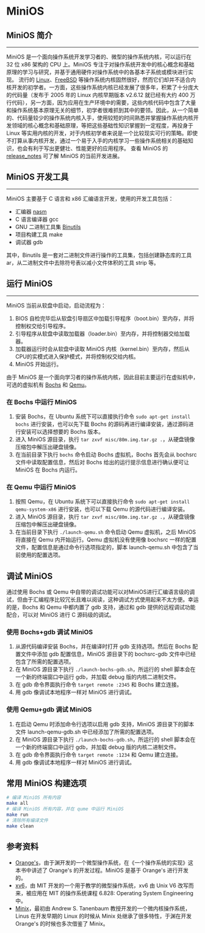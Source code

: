 # MiniOS

## MiniOS 简介

---

MiniOS 是一个面向操作系统开发学习者的、微型的操作系统内核，可以运行在 32 位 x86 架构的 CPU 上。MiniOS 专注于对操作系统开发中的核心概念和基础原理的学习与研究，并基于通用硬件对操作系统中的各基本子系统或模块进行实现。
流行的 [Linux](https://github.com/torvalds/linux)、[FreeBSD](https://github.com/freebsd/freebsd) 等操作系统内核固然很好，然而它们却并不适合内核开发的初学者。一方面，这些操作系统内核已经发展了很多年，积累了十分庞大的代码量（发布于 2005 年的 Linux 内核早期版本 v2.6.12 就已经有大约 400 万行代码），另一方面，因为应用在生产环境中的需要，这些内核代码中包含了大量和操作系统基本原理无关的细节，初学者很难抓到其中的要领。因此，从一个简单的、代码量较少的操作系统内核入手，使用较短的时间熟悉并掌握操作系统内核开发领域的核心概念和基础原理，等把这些基础性知识掌握到一定程度，再投身于 Linux 等实用内核的开发，对于内核初学者来说是一个比较现实可行的策略。即使不打算从事内核开发，通过一个易于入手的内核学习一些操作系统相关的基础知识，也会有利于写出更健壮、性能更好的应用程序。
查看 MiniOS 的 [release_notes](https://github.com/doubleXnine/MiniOS/blob/master/release_notes.txt) 可了解 MiniOS 的当前开发进展。

## MiniOS 开发工具

---

MiniOS 主要基于 C 语言和 x86 汇编语言开发，使用的开发工具包括：

* 汇编器 [nasm](https://www.nasm.us/)
* C 语言编译器 gcc
* GNU 二进制工具集 [Binutils](http://www.gnu.org/software/binutils/)
* 项目构建工具 make
* 调试器 gdb

其中，Binutils 是一套对二进制文件进行操作的工具集，包括创建静态库的工具 ar，从二进制文件中去除符号表以减小文件体积的工具 strip 等。

## 运行 MiniOS

---

MiniOS 当前从软盘中启动，启动流程为：

1. BIOS 自检完毕后从软盘引导扇区中加载引导程序（boot.bin）至内存，并将控制权交给引导程序。
2. 引导程序从软盘中读取加载器（loader.bin）至内存，并将控制器交给加载器。
3. 加载器运行时会从软盘中读取 MiniOS 内核（kernel.bin）至内存，然后从CPU的实模式进入保护模式，并将控制权交给内核。
4. MiniOS 开始运行。

由于 MiniOS 是一个面向学习者的操作系统内核，因此目前主要运行在虚拟机中，可选的虚拟机有 [Bochs](http://bochs.sourceforge.net/) 和 [Qemu](https://www.qemu.org/)。

### 在 Bochs 中运行 MiniOS

1. 安装 Bochs，在 Ubuntu 系统下可以直接执行命令 `sudo apt-get install bochs` 进行安装，也可以先下载 Bochs 的源码再进行编译安装，通过源码进行安装可以选择想要的 Bochs 版本。
2. 进入 MiniOS 源目录，执行 `tar zxvf misc/80m.img.tar.gz .`，从硬盘镜像压缩包中解压出硬盘镜像。
3. 在当前目录下执行 `bochs` 命令启动 Bochs 虚拟机，Bochs 首先会从 bochsrc 文件中读取配置信息，然后对 Bochs 给出的运行提示信息进行确认便可让 MiniOS 在 Bochs 内运行。

### 在 Qemu 中运行 MiniOS

1. 按照 Qemu，在 Ubuntu 系统下可以直接执行命令 `sudo apt-get install qemu-system-x86` 进行安装，也可以下载 Qemu 的源代码进行编译安装。
2. 进入 MiniOS 源目录，执行 `tar zxvf misc/80m.img.tar.gz .`，从硬盘镜像压缩包中解压出硬盘镜像。
3. 在当前目录下执行 `./launch-qemu.sh` 命令启动 Qemu 虚拟机，之后 MiniOS 将直接在 Qemu 内开始运行。Qemu 虚拟机没有使用像 bochsrc 一样的配置文件，配置信息是通过命令行选项指定的，脚本 launch-qemu.sh 中包含了当前使用的配置选项。

## 调试 MiniOS

通过使用 Bochs 或 Qemu 中自带的调试功能可以对MiniOS进行汇编语言级的调试，但由于汇编程序比较冗长且难以阅读，这种调试方式使用起来不太方便。幸运的是，Bochs 和 Qemu 中都内置了 gdb 支持，通过和 gdb 提供的远程调试功能配合，可以对 MiniOS 进行 C 源码级的调试。

### 使用 Bochs+gdb 调试 MiniOS

1. 从源代码编译安装 Bochs，并在编译时打开 gdb 支持选项。然后在 Bochs 配置文件中添加 gdb 配置信息，MiniOS 源目录下的 bochsrc-gdb 文件中已经包含了所需的配置选项。
2. 在 MiniOS 源目录下执行 `./launch-bochs-gdb.sh`，所运行的 shell 脚本会在一个新的终端窗口中运行 gdb，并加载 debug 版的内核二进制文件。
3. 在 gdb 命令界面执行命令 `target remote :2345` 和 Bochs 建立连接。
4. 用 gdb 像调试本地程序一样对 MiniOS 进行调试。

### 使用 Qemu+gdb 调试 MiniOS

1. 在启动 Qemu 时添加命令行选项以启用 gdb 支持，MiniOS 源目录下的脚本文件 launch-qemu-gdb.sh 中已经添加了所需的配置选项。
2. 在 MiniOS 源目录下执行 `./launch-bochs-gdb.sh`，所运行的 shell 脚本会在一个新的终端窗口中运行 gdb，并加载 debug 版的内核二进制文件。
3. 在 gdb 命令界面执行命令 `target remote :1234` 和 Qemu 建立连接。
4. 用 gdb 像调试本地程序一样对 MiniOS 进行调试。

## 常用 MiniOS 构建选项

```bash
# 编译 MiniOS 所有内容
make all
# 编译 MiniOS 所有内容，并在 qume 中运行 MiniOS
make run
# 清除所有编译文件
make clean
```

## 参考资料

* [Orange&#39;s](https://github.com/yyu/Oranges)，由于渊开发的一个微型操作系统，在《一个操作系统的实现》这本书中讲述了 Orange's 的开发过程。MiniOS 是基于 Orange's 进行开发的。
* [xv6](https://pdos.csail.mit.edu/6.828/2014/xv6.html)，由 MIT 开发的一个用于教学的微型操作系统，xv6 由 Unix V6 改写而来，被应用在 MIT 的操作系统课程 6.828: Operating System Engineering 中。
* [Minix](http://www.minix3.org/)，最初由 Andrew S. Tanenbaum 教授开发的一个微内核操作系统，Linus 在开发早期的 Linux 的时候从 Minix 处继承了很多特性，于渊在开发 Orange's 的时候也多次借鉴了 Minix。
